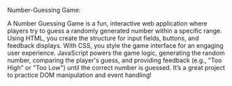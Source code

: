 Number-Guessing Game:

A Number Guessing Game is a fun, interactive web application where players try to guess a randomly generated number within a specific range. Using HTML, you create the structure for input fields, buttons, and feedback displays. With CSS, you style the game interface for an engaging user experience. JavaScript powers the game logic, generating the random number, comparing the player's guess, and providing feedback (e.g., "Too High" or "Too Low") until the correct number is guessed. It’s a great project to practice DOM manipulation and event handling!
